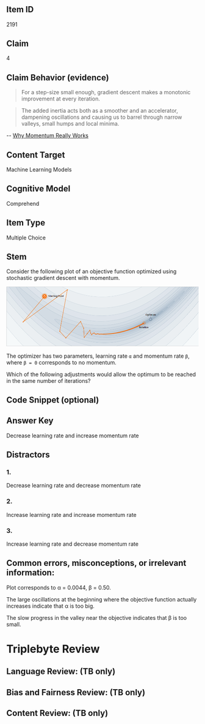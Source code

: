 #


## Item ID
2191

## Claim

4

## Claim Behavior (evidence)

> For a step-size small enough, gradient descent makes a monotonic improvement at every iteration. 

> The added inertia acts both as a smoother and an accelerator, dampening oscillations and causing us to barrel through narrow valleys, small humps and local minima.

-- [Why Momentum Really Works](https://distill.pub/2017/momentum/)

## Content Target

Machine Learning Models

## Cognitive Model

Comprehend

## Item Type

Multiple Choice

## Stem

Consider the following plot of an objective function optimized using stochastic gradient descent with momentum.

![Learning Rate](4-models-momentum.png)

The optimizer has two parameters, learning rate `α` and momentum rate `β`, where `β = 0` corresponds to no momentum. 

Which of the following adjustments would allow the optimum to be reached in the same number of iterations?

## Code Snippet (optional)


## Answer Key

Decrease learning rate and increase momentum rate

## Distractors
### 1.

Decrease learning rate and decrease momentum rate

### 2.

Increase learning rate and increase momentum rate

### 3.

Increase learning rate and decrease momentum rate


## Common errors, misconceptions, or irrelevant information:

Plot corresponds to α = 0.0044, β = 0.50.

The large oscillations at the beginning where the objective function actually increases indicate that α is too big.

The slow progress in the valley near the objective indicates that β is too small. 


# Triplebyte Review


## Language Review: (TB only)


## Bias and Fairness Review: (TB only)


## Content Review: (TB only)

